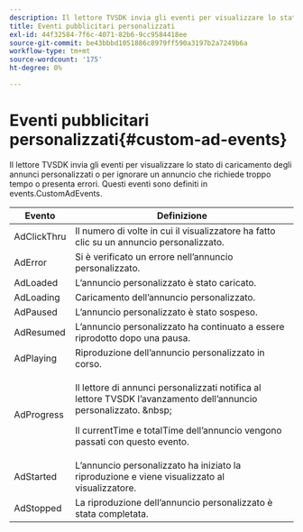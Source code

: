 ```yaml
---
description: Il lettore TVSDK invia gli eventi per visualizzare lo stato di caricamento degli annunci personalizzati o per ignorare un annuncio che richiede troppo tempo o presenta errori. Questi eventi sono definiti in events.CustomAdEvents.
title: Eventi pubblicitari personalizzati
exl-id: 44f32584-7f6c-4071-82b6-9cc9584418ee
source-git-commit: be43bbbd1051886c8979ff590a3197b2a7249b6a
workflow-type: tm+mt
source-wordcount: '175'
ht-degree: 0%

---
```


# Eventi pubblicitari personalizzati{#custom-ad-events}

Il lettore TVSDK invia gli eventi per visualizzare lo stato di caricamento degli annunci personalizzati o per ignorare un annuncio che richiede troppo tempo o presenta errori. Questi eventi sono definiti in events.CustomAdEvents.

<table id="table_718700E0F0B042F882ED131F79E01D4E"> 
 <thead> 
  <tr> 
   <th colname="col1" class="entry"> Evento </th> 
   <th colname="col2" class="entry"> Definizione </th> 
  </tr> 
 </thead>
 <tbody> 
  <tr> 
   <td colname="col1"> <span class="codeph"> AdClickThru </span> </td> 
   <td colname="col2"> Il numero di volte in cui il visualizzatore ha fatto clic su un annuncio personalizzato. </td> 
  </tr> 
  <tr> 
   <td colname="col1"> <span class="codeph"> AdError </span> </td> 
   <td colname="col2"> Si è verificato un errore nell’annuncio personalizzato. </td> 
  </tr> 
  <tr> 
   <td colname="col1"> <span class="codeph"> AdLoaded </span> </td> 
   <td colname="col2"> L’annuncio personalizzato è stato caricato.  </td> 
  </tr> 
  <tr> 
   <td colname="col1"> <span class="codeph"> AdLoading </span> </td> 
   <td colname="col2"> Caricamento dell’annuncio personalizzato. </td> 
  </tr> 
  <tr> 
   <td colname="col1"> <span class="codeph"> AdPaused </span> </td> 
   <td colname="col2"> L’annuncio personalizzato è stato sospeso. </td> 
  </tr> 
  <tr> 
   <td colname="col1"> <span class="codeph"> AdResumed </span> </td> 
   <td colname="col2"> L’annuncio personalizzato ha continuato a essere riprodotto dopo una pausa. </td> 
  </tr> 
  <tr> 
   <td colname="col1"> <span class="codeph"> AdPlaying </span> </td> 
   <td colname="col2"> Riproduzione dell’annuncio personalizzato in corso. </td> 
  </tr> 
  <tr> 
   <td colname="col1"> <span class="codeph"> AdProgress </span> </td> 
   <td colname="col2"> <p>Il lettore di annunci personalizzati notifica al lettore TVSDK l’avanzamento dell’annuncio personalizzato. &amp;nbsp; </p> <p>Il <span class="codeph"> currentTime </span> e <span class="codeph"> totalTime </span> dell’annuncio vengono passati con questo evento. </p> </td> 
  </tr> 
  <tr> 
   <td colname="col1"> AdStarted </td> 
   <td colname="col2"> L’annuncio personalizzato ha iniziato la riproduzione e viene visualizzato al visualizzatore.  </td> 
  </tr> 
  <tr> 
   <td colname="col1"> AdStopped </td> 
   <td colname="col2"> La riproduzione dell’annuncio personalizzato è stata completata. </td> 
  </tr> 
 </tbody> 
</table>

<!--<a id="section_027774C2A47C453BA9DED61C6F8567C3"></a>-->
